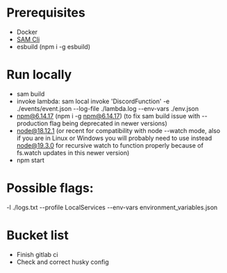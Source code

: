 # Prerequisites

- Docker
- [SAM Cli](https://docs.aws.amazon.com/serverless-application-model/latest/developerguide/install-sam-cli.html)
- esbuild (npm i -g esbuild)

# Run locally

- sam build
- invoke lambda: sam local invoke 'DiscordFunction' -e ./events/event.json --log-file ./lambda.log --env-vars ./env.json
- npm@6.14.17 (npm i -g npm@6.14.17) (to fix sam build issue with --production flag being deprecated in newer versions)
- node@18.12.1 (or recent for compatibility with node --watch mode, also if you are in Linux or Windows you will probably need to use instead node@19.3.0 for recursive watch to function properly because of fs.watch updates in this newer version)
- npm start

# Possible flags:

-l ./logs.txt
--profile LocalServices
--env-vars environment_variables.json

# Bucket list

- Finish gitlab ci
- Check and correct husky config
